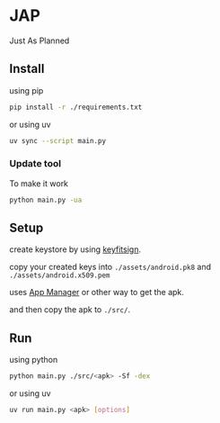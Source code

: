 # JAP

Just As Planned

## Install

using pip

```bash
pip install -r ./requirements.txt
```

or using uv

```bash
uv sync --script main.py
```

### Update tool

To make it work

```bash
python main.py -ua
```

## Setup

create keystore by using [keyfitsign](https://github.com/Veha0001/keyfitsign).

copy your created keys into `./assets/android.pk8` and `./assets/android.x509.pem`

uses [App Manager](https://github.com/MuntashirAkon/AppManager) or other way to get the apk.

and then copy the apk to `./src/`.

## Run

using python

```bash
python main.py ./src/<apk> -Sf -dex
```

or using uv

```bash
uv run main.py <apk> [options]
```
